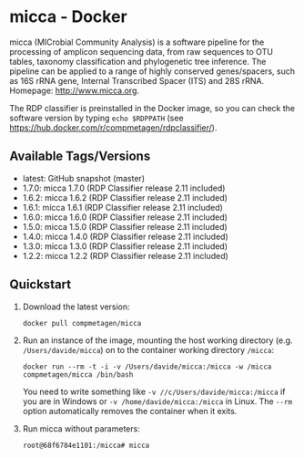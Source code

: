 # micca - Docker

micca (MICrobial Community Analysis) is a software pipeline for the processing
of amplicon sequencing data, from raw sequences to OTU tables, taxonomy
classification and phylogenetic tree inference. The pipeline can be applied to a
range of highly conserved genes/spacers, such as 16S rRNA gene, Internal
Transcribed Spacer (ITS) and 28S rRNA. Homepage: http://www.micca.org.

The RDP classifier is preinstalled in the Docker image, so you can check the
software version by typing ``echo $RDPPATH``
(see https://hub.docker.com/r/compmetagen/rdpclassifier/).

## Available Tags/Versions

- latest: GitHub snapshot (master)
- 1.7.0: micca 1.7.0 (RDP Classifier release 2.11 included)
- 1.6.2: micca 1.6.2 (RDP Classifier release 2.11 included)
- 1.6.1: micca 1.6.1 (RDP Classifier release 2.11 included)
- 1.6.0: micca 1.6.0 (RDP Classifier release 2.11 included)
- 1.5.0: micca 1.5.0 (RDP Classifier release 2.11 included)
- 1.4.0: micca 1.4.0 (RDP Classifier release 2.11 included)
- 1.3.0: micca 1.3.0 (RDP Classifier release 2.11 included)
- 1.2.2: micca 1.2.2 (RDP Classifier release 2.11 included)


## Quickstart

1. Download the latest version:

   `docker pull compmetagen/micca`

2. Run an instance of the image, mounting the host working directory
   (e.g. ``/Users/davide/micca``) on to the container working directory
   ``/micca``:

   `docker run --rm -t -i -v /Users/davide/micca:/micca -w /micca compmetagen/micca /bin/bash`

   You need to write something like ``-v //c/Users/davide/micca:/micca`` if
   you are in Windows or ``-v /home/davide/micca:/micca`` in Linux. The
   ``--rm`` option automatically removes the container when it exits.

3. Run micca without parameters:

   `root@68f6784e1101:/micca# micca`
